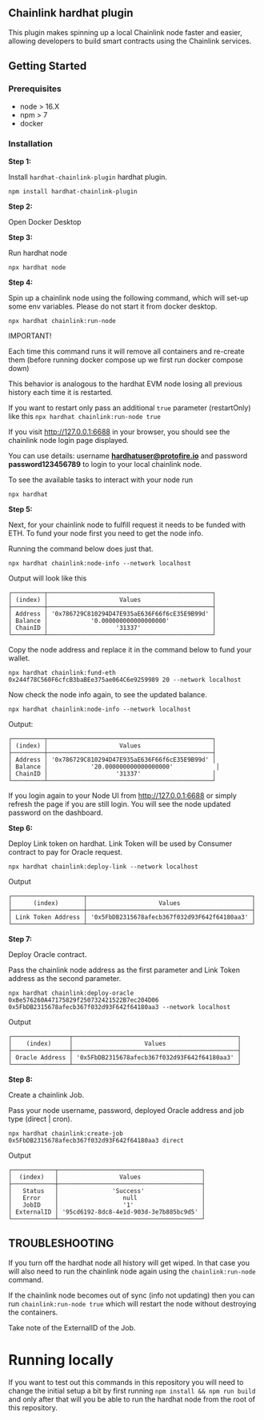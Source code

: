 ## Chainlink hardhat plugin

This plugin makes spinning up a local Chainlink node faster and easier, allowing developers to build smart contracts using the Chainlink services.

## Getting Started

### Prerequisites

- node > 16.X
- npm > 7
- docker

### Installation

**Step 1:**

Install `hardhat-chainlink-plugin` hardhat plugin.

```console
npm install hardhat-chainlink-plugin
```

**Step 2:**

Open Docker Desktop

**Step 3:**

Run hardhat node

```console
npx hardhat node
```

**Step 4:**

Spin up a chainlink node using the following command, which will set-up some env variables. Please do not start it from docker desktop. 

```console
npx hardhat chainlink:run-node
```
IMPORTANT! 

Each time this command runs it will remove all containers and re-create them (before running docker compose up we first run docker compose down)

This behavior is analogous to the hardhat EVM node losing all previous history each time it is restarted.

If you want to restart only pass an additional `true` parameter (restartOnly) like this `npx hardhat chainlink:run-node true`

If you visit http://127.0.0.1:6688 in your browser, you should see the chainlink node login page displayed.

You can use details: username **hardhatuser@protofire.io** and password **password123456789** to login to your local chainlink node.

To see the available tasks to interact with your node run

```console
npx hardhat
```

**Step 5:**

Next, for your chainlink node to fulfill request it needs to be funded with ETH. To fund your node first you need to get the node info.

Running the command below does just that.

```console
npx hardhat chainlink:node-info --network localhost
```

Output will look like this

```console
┌─────────┬──────────────────────────────────────────────┐
│ (index) │                    Values                    │
├─────────┼──────────────────────────────────────────────┤
│ Address │ '0x786729C810294D47E935aE636F66f6cE35E9B99d' │
│ Balance │            '0.000000000000000000'            │
│ ChainID │                   '31337'                    │
└─────────┴──────────────────────────────────────────────┘
```

Copy the node address and replace it in the command below to fund your wallet.

```console
npx hardhat chainlink:fund-eth 0x244f78C560F6cfcB3baBEe375ae064C6e9259989 20 --network localhost
```

Now check the node info again, to see the updated balance.

```console
npx hardhat chainlink:node-info --network localhost
```

Output:

```console
┌─────────┬──────────────────────────────────────────────┐
│ (index) │                    Values                    │
├─────────┼──────────────────────────────────────────────┤
│ Address │ '0x786729C810294D47E935aE636F66f6cE35E9B99d' │
│ Balance │            '20.000000000000000000'            │
│ ChainID │                   '31337'                    │
└─────────┴──────────────────────────────────────────────┘
```

If you login again to your Node UI from http://127.0.0.1:6688 or simply refresh the page if you are still login. You will see the node updated password on the dashboard.

**Step 6:**

Deploy Link token on hardhat. Link Token will be used by Consumer contract to pay for Oracle request.

```console
npx hardhat chainlink:deploy-link --network localhost
```

Output

```console
┌────────────────────┬──────────────────────────────────────────────┐
│      (index)       │                    Values                    │
├────────────────────┼──────────────────────────────────────────────┤
│ Link Token Address │ '0x5FbDB2315678afecb367f032d93F642f64180aa3' │
└────────────────────┴──────────────────────────────────────────────┘
```

**Step 7:**

Deploy Oracle contract.

Pass the chainlink node address as the first parameter and Link Token address as the second parameter.

```console
npx hardhat chainlink:deploy-oracle 0xBe576260A47175829f250732421522B7ec204D06 0x5FbDB2315678afecb367f032d93F642f64180aa3 --network localhost
```

Output

```console
┌────────────────┬──────────────────────────────────────────────┐
│    (index)     │                    Values                    │
├────────────────┼──────────────────────────────────────────────┤
│ Oracle Address │ '0x5FbDB2315678afecb367f032d93F642f64180aa3' │
└────────────────┴──────────────────────────────────────────────┘
```

**Step 8:**

Create a chainlink Job.

Pass your node username, password, deployed Oracle address and job type (direct | cron).

```console
npx hardhat chainlink:create-job 0x5FbDB2315678afecb367f032d93F642f64180aa3 direct
```

Output

```console
┌────────────┬────────────────────────────────────────┐
│  (index)   │                 Values                 │
├────────────┼────────────────────────────────────────┤
│   Status   │               'Success'                │
│   Error    │                  null                  │
│   JobID    │                  '1'                   │
│ ExternalID │ '95cd6192-8dc8-4e1d-903d-3e7b885bc9d5' │
└────────────┴────────────────────────────────────────┘
```


TROUBLESHOOTING
--------

If you turn off the hardhat node all history will get wiped. In that case you will also need to run the chainlink node again using the `chainlink:run-node` command.

If the chainlink node becomes out of sync (info not updating) then you can run `chainlink:run-node true` which will restart the node without destroying the containers.

Take note of the ExternalID of the Job.


Running locally
===============

If you want to test out this commands in this repository you will need to change the initial setup a bit by first running `npm install && npm run build` and only after that will you be able to run the hardhat node from the root of this repository. 

